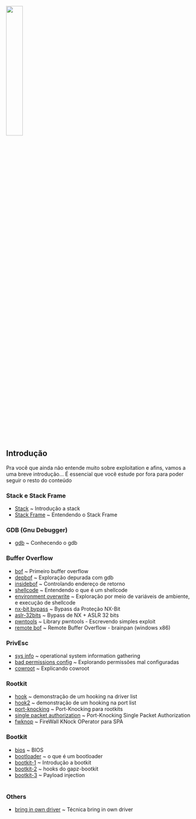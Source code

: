 <img width="30%" src="https://i.imgur.com/ULwPfn3.png"></img>

## Introdução
Pra você que ainda não entende muito sobre exploitation e afins, vamos a uma breve introdução... É essencial que você estude por fora para poder seguir o resto do conteúdo<br>

### Stack e Stack Frame
* [Stack](intro/stack.md) ~ Introdução a stack<br>
* [Stack Frame](intro/stackf.md) ~ Entendendo o Stack Frame

### GDB (Gnu Debugger)
* [gdb](dbg/gdb.md) ~ Conhecendo o gdb<br>

### Buffer Overflow
* [bof](bof/bof.md) ~ Primeiro buffer overflow<br>
* [depbof](bof/depbof.md) ~ Exploração depurada com gdb<br>
* [insidebof](bof/insidebof.md) ~ Controlando endereço de retorno<br>
* [shellcode](shellcode.md) ~ Entendendo o que é um shellcode<br>
* [environment overwrite](bof/env.md) ~ Exploração por meio de variáveis de ambiente, e execução de shellcode<br>
* [nx-bit bypass](bof/nx.md) ~ Bypass da Proteção NX-Bit<br>
* [aslr-32bits](bof/aslr32.md) ~ Bypass de NX + ASLR 32 bits<br>
* [pwntools](bof/pwnt.md) ~ Library pwntools - Escrevendo simples exploit<br>
* [remote bof](bof/rbof.md) ~ Remote Buffer Overflow - brainpan (windows x86)<br>

### PrivEsc
* [sys info](privesc/sysinf.md) ~ operational system information gathering<br>
* [bad permissions config](privesc/badconf.md) ~ Explorando permissões mal configuradas<br>
* [cowroot](privesc/cowroot.md) ~ Explicando cowroot<br>

### Rootkit
* [hook](rk/hook.md) ~ demonstração de um hooking na driver list<br>
* [hook2](rk/hook2.md) ~ demonstração de um hooking na port list<br>
* [port-knocking](../net/pknock/pkn.md) ~ Port-Knocking para rootkits<br>
* [single packet authorization](../net/pknock/spa.md) ~ Port-Knocking Single Packet Authorization<br>
* [fwknop](../net/pknock/fwknop.md) ~ FireWall KNock OPerator para SPA<br>

### Bootkit
* [bios](bios.md) ~ BIOS<br>
* [bootloader](bk/bld.md) ~ o que é um bootloader<br>
* [bootkit-1](bk/bk1.md) ~ Introdução a bootkit<br>
* [bootkit-2](bk/bk2.md) ~ hooks do gapz-bootkit<br>
* [bootkit-3](bk/bk3.md) ~ Payload injection<br><br>

### Others
* [bring in own driver](biodll.md) ~ Técnica bring in own driver<br>
